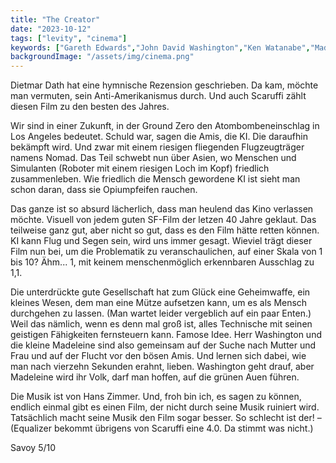 ```yaml
---
title: "The Creator"
date: "2023-10-12"
tags: ["levity", "cinema"]
keywords: ["Gareth Edwards","John David Washington","Ken Watanabe","Madeleine Yuna Voyles","Scaruffi","Dietmar Dath", "Hans Zimmer"]
backgroundImage: "/assets/img/cinema.png"
---
```

Dietmar Dath hat eine hymnische Rezension geschrieben. Da kam, möchte man vermuten, sein Anti-Amerikanismus durch. Und auch Scaruffi zählt diesen Film zu den besten des Jahres.

Wir sind in einer Zukunft, in der Ground Zero den Atombombeneinschlag in Los Angeles bedeutet. Schuld war, sagen die Amis, die KI. Die daraufhin bekämpft wird. Und zwar mit einem riesigen fliegenden Flugzeugträger namens Nomad. Das Teil schwebt nun über Asien, wo Menschen und Simulanten (Roboter mit einem riesigen Loch im Kopf) friedlich zusammenleben. Wie friedlich die Mensch gewordene KI ist sieht man schon daran, dass sie Opiumpfeifen rauchen.

Das ganze ist so absurd lächerlich, dass man heulend das Kino verlassen möchte. Visuell von jedem guten SF-Film der letzen 40 Jahre geklaut. Das teilweise ganz gut, aber nicht so gut, dass es den Film hätte retten können. KI kann Flug und Segen sein, wird uns immer gesagt. Wieviel trägt dieser Film nun bei, um die Problematik zu veranschaulichen, auf einer Skala von 1 bis 10? Ähm... 1, mit keinem menschenmöglich erkennbaren Ausschlag zu 1,1.

Die unterdrückte gute Gesellschaft hat zum Glück eine Geheimwaffe, ein kleines Wesen, dem man eine Mütze aufsetzen kann, um es als Mensch durchgehen zu lassen. (Man wartet leider vergeblich auf ein paar Enten.) Weil das nämlich, wenn es denn mal groß ist, alles Technische mit seinen geistigen Fähigkeiten fernsteuern kann. Famose Idee. Herr Washington und die kleine Madeleine sind also gemeinsam auf der Suche nach Mutter und Frau und auf der Flucht vor den bösen Amis. Und lernen sich dabei, wie man nach vierzehn Sekunden erahnt, lieben. Washington geht drauf, aber Madeleine wird ihr Volk, darf man hoffen, auf die grünen Auen führen. 

Die Musik ist von Hans Zimmer. Und, froh bin ich, es sagen zu können, endlich einmal gibt es einen Film, der nicht durch seine Musik ruiniert wird. Tatsächlich macht seine Musik den Film sogar besser. So schlecht ist der! – (Equalizer bekommt übrigens von Scaruffi eine 4.0. Da stimmt was nicht.) 

Savoy 5/10